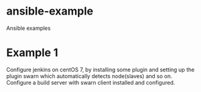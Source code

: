 # ansible-example
Ansible examples 

# Example 1 
Configure jenkins on centOS 7, by installing some plugin and setting up the plugin swarn which automatically detects node(slaves) and so on. Configure a build server with swarn client installed and configured.  

